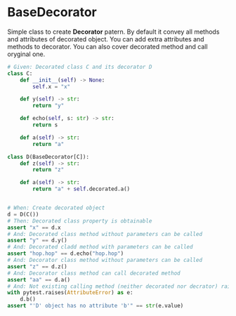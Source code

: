 # BaseDecorator

Simple class to create **Decorator** patern.
By default it convey all methods and attributes of decorated object.
You can add extra attributes and methods to decorator.
You can also cover decorated method and call oryginal one.

```python
# Given: Decorated class C and its decorator D
class C:
    def __init__(self) -> None:
        self.x = "x"

    def y(self) -> str:
        return "y"

    def echo(self, s: str) -> str:
        return s

    def a(self) -> str:
        return "a"

class D(BaseDecorator[C]):
    def z(self) -> str:
        return "z"

    def a(self) -> str:
        return "a" + self.decorated.a()


# When: Create decorated object
d = D(C())
# Then: Decorated class property is obtainable
assert "x" == d.x
# And: Decorated class method without parameters can be called
assert "y" == d.y()
# And: Decorated cladd method with parameters can be called
assert "hop.hop" == d.echo("hop.hop")
# And: Decorator class method without parameters can be called
assert "z" == d.z()
# And: Decorator class method can call decorated method
assert "aa" == d.a()
# And: Not existing calling method (neither decorated nor decrator) raise error
with pytest.raises(AttributeError) as e:
    d.b()
assert "'D' object has no attribute 'b'" == str(e.value)
```
